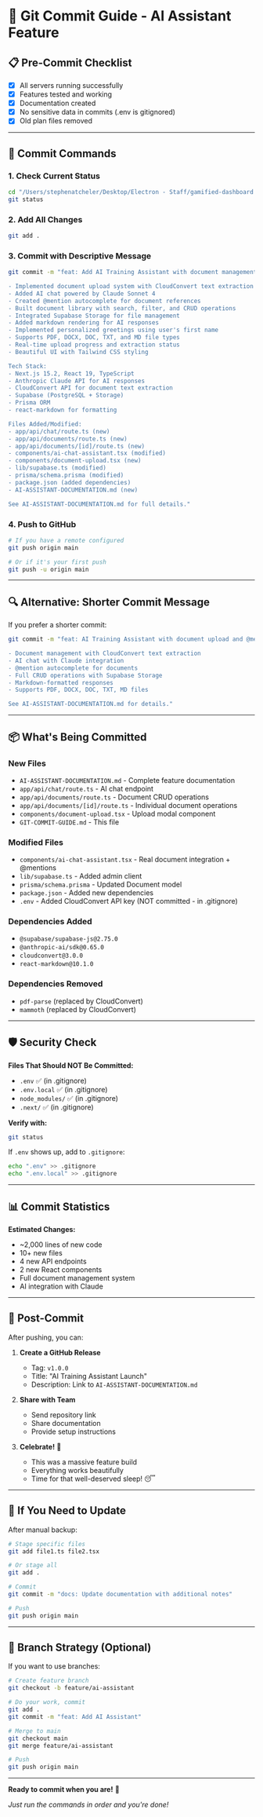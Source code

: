 # 🚀 Git Commit Guide - AI Assistant Feature

## 📋 Pre-Commit Checklist

- [x] All servers running successfully
- [x] Features tested and working
- [x] Documentation created
- [x] No sensitive data in commits (.env is gitignored)
- [x] Old plan files removed

---

## 🎯 Commit Commands

### 1. **Check Current Status**

```bash
cd "/Users/stephenatcheler/Desktop/Electron - Staff/gamified-dashboard (1)"
git status
```

### 2. **Add All Changes**

```bash
git add .
```

### 3. **Commit with Descriptive Message**

```bash
git commit -m "feat: Add AI Training Assistant with document management

- Implemented document upload system with CloudConvert text extraction
- Added AI chat powered by Claude Sonnet 4
- Created @mention autocomplete for document references
- Built document library with search, filter, and CRUD operations
- Integrated Supabase Storage for file management
- Added markdown rendering for AI responses
- Implemented personalized greetings using user's first name
- Supports PDF, DOCX, DOC, TXT, and MD file types
- Real-time upload progress and extraction status
- Beautiful UI with Tailwind CSS styling

Tech Stack:
- Next.js 15.2, React 19, TypeScript
- Anthropic Claude API for AI responses
- CloudConvert API for document text extraction
- Supabase (PostgreSQL + Storage)
- Prisma ORM
- react-markdown for formatting

Files Added/Modified:
- app/api/chat/route.ts (new)
- app/api/documents/route.ts (new)
- app/api/documents/[id]/route.ts (new)
- components/ai-chat-assistant.tsx (modified)
- components/document-upload.tsx (new)
- lib/supabase.ts (modified)
- prisma/schema.prisma (modified)
- package.json (added dependencies)
- AI-ASSISTANT-DOCUMENTATION.md (new)

See AI-ASSISTANT-DOCUMENTATION.md for full details."
```

### 4. **Push to GitHub**

```bash
# If you have a remote configured
git push origin main

# Or if it's your first push
git push -u origin main
```

---

## 🔍 Alternative: Shorter Commit Message

If you prefer a shorter commit:

```bash
git commit -m "feat: AI Training Assistant with document upload and @mention support

- Document management with CloudConvert text extraction
- AI chat with Claude integration
- @mention autocomplete for documents
- Full CRUD operations with Supabase Storage
- Markdown-formatted responses
- Supports PDF, DOCX, DOC, TXT, MD files

See AI-ASSISTANT-DOCUMENTATION.md for details."
```

---

## 📦 What's Being Committed

### **New Files**
- `AI-ASSISTANT-DOCUMENTATION.md` - Complete feature documentation
- `app/api/chat/route.ts` - AI chat endpoint
- `app/api/documents/route.ts` - Document CRUD operations
- `app/api/documents/[id]/route.ts` - Individual document operations
- `components/document-upload.tsx` - Upload modal component
- `GIT-COMMIT-GUIDE.md` - This file

### **Modified Files**
- `components/ai-chat-assistant.tsx` - Real document integration + @mentions
- `lib/supabase.ts` - Added admin client
- `prisma/schema.prisma` - Updated Document model
- `package.json` - Added new dependencies
- `.env` - Added CloudConvert API key (NOT committed - in .gitignore)

### **Dependencies Added**
- `@supabase/supabase-js@2.75.0`
- `@anthropic-ai/sdk@0.65.0`
- `cloudconvert@3.0.0`
- `react-markdown@10.1.0`

### **Dependencies Removed**
- `pdf-parse` (replaced by CloudConvert)
- `mammoth` (replaced by CloudConvert)

---

## 🛡️ Security Check

**Files That Should NOT Be Committed:**
- `.env` ✅ (in .gitignore)
- `.env.local` ✅ (in .gitignore)
- `node_modules/` ✅ (in .gitignore)
- `.next/` ✅ (in .gitignore)

**Verify with:**
```bash
git status
```

If `.env` shows up, add to `.gitignore`:
```bash
echo ".env" >> .gitignore
echo ".env.local" >> .gitignore
```

---

## 📊 Commit Statistics

**Estimated Changes:**
- ~2,000 lines of new code
- 10+ new files
- 4 new API endpoints
- 2 new React components
- Full document management system
- AI integration with Claude

---

## 🎉 Post-Commit

After pushing, you can:

1. **Create a GitHub Release**
   - Tag: `v1.0.0`
   - Title: "AI Training Assistant Launch"
   - Description: Link to `AI-ASSISTANT-DOCUMENTATION.md`

2. **Share with Team**
   - Send repository link
   - Share documentation
   - Provide setup instructions

3. **Celebrate!** 🍾
   - This was a massive feature build
   - Everything works beautifully
   - Time for that well-deserved sleep! 😴

---

## 🔄 If You Need to Update

After manual backup:

```bash
# Stage specific files
git add file1.ts file2.tsx

# Or stage all
git add .

# Commit
git commit -m "docs: Update documentation with additional notes"

# Push
git push origin main
```

---

## 📝 Branch Strategy (Optional)

If you want to use branches:

```bash
# Create feature branch
git checkout -b feature/ai-assistant

# Do your work, commit
git add .
git commit -m "feat: Add AI Assistant"

# Merge to main
git checkout main
git merge feature/ai-assistant

# Push
git push origin main
```

---

**Ready to commit when you are!** 🚀

*Just run the commands in order and you're done!*

